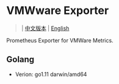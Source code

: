 # VMWware Exporter

> | [中文版本](https://github.com/klnchu/vmware_exporter/blob/master/README_CN.md) | [English](https://github.com/klnchu/vmware_exporter/blob/master/README.md)

Prometheus Exporter for VMWare Metrics. 

## Golang

* Verion: go1.11 darwin/amd64
